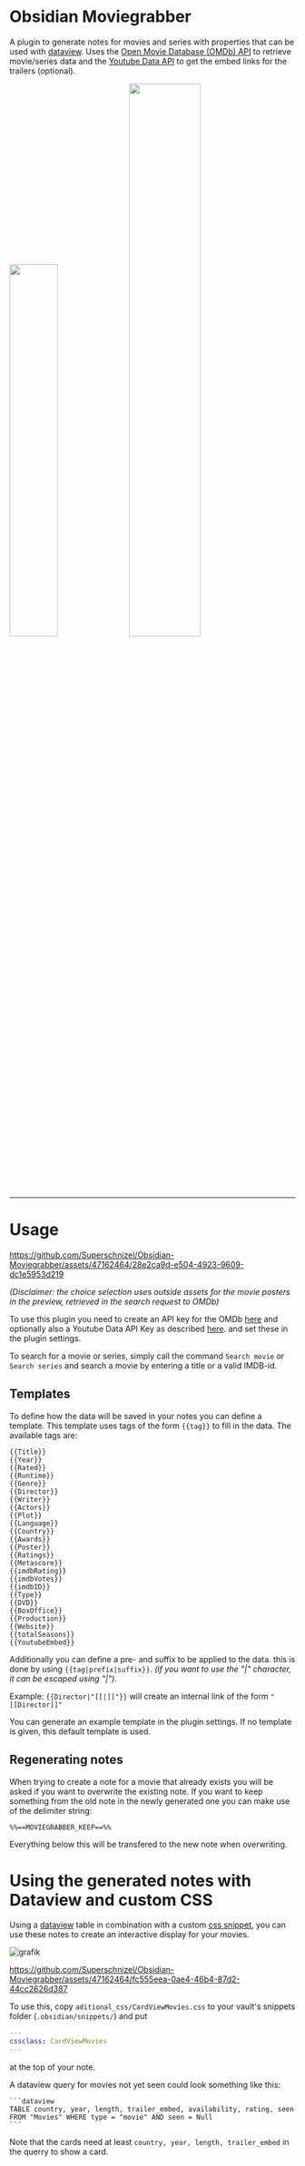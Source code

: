 # Obsidian Moviegrabber

A plugin to generate notes for movies and series with properties that can be used with [dataview](https://github.com/blacksmithgu/obsidian-dataview). Uses the [Open Movie Database (OMDb) API](http://www.omdbapi.com/) to retrieve movie/series data and the [Youtube Data API](https://developers.google.com/youtube/v3/docs?hl=de) to get the embed links for the trailers (optional).

<p float="left">
	<img src="https://github.com/Superschnizel/Obsidian-Moviegrabber/assets/47162464/3df2496a-ad9c-46ec-a806-b048100e7d70" width="41%">
	<img src="https://github.com/Superschnizel/Obsidian-Moviegrabber/assets/47162464/99770856-7e87-4333-88c0-690e16688d55" width="50%">
</p>

---

# Usage

https://github.com/Superschnizel/Obsidian-Moviegrabber/assets/47162464/28e2ca9d-e504-4923-9609-dc1e5953d219

*(Disclaimer: the choice selection uses outside assets for the movie posters in the preview, retrieved in the search request to OMDb)*

To use this plugin you need to create an API key for the OMDb [here](http://www.omdbapi.com/apikey.aspx) and optionally also a Youtube Data API Key as described [here](https://developers.google.com/youtube/v3/docs#calling-the-api). and set these in the plugin settings.

To search for a movie or series, simply call the command `Search movie` or `Search series` and search a movie by entering a title or a valid IMDB-id.

## Templates

To define how the data will be saved in your notes you can define a template. This template uses tags of the form `{{tag}}` to fill in the data. The available tags are:
```
{{Title}}
{{Year}}
{{Rated}}
{{Runtime}}
{{Genre}}
{{Director}}
{{Writer}}
{{Actors}}
{{Plot}}
{{Language}}
{{Country}}
{{Awards}}
{{Poster}}
{{Ratings}}
{{Metascore}}
{{imdbRating}}
{{imdbVotes}}
{{imdbID}}
{{Type}}
{{DVD}}
{{BoxOffice}}
{{Production}}
{{Website}}
{{totalSeasons}}
{{YoutubeEmbed}}
```
Additionally you can define a pre- and suffix to be applied to the data. this is done by using `{{tag|prefix|suffix}}`. *(if you want to use the "|" character, it can be escaped using "\|")*.

Example: ``{{Director|"[[|]]"}}`` will create an internal link of the form `"[[Director]]"`

You can generate an example template in the plugin settings. If no template is given, this default template is used.

## Regenerating notes

When trying to create a note for a movie that already exists you will be asked if you want to overwrite the existing note. If you want to keep something from the old note in the newly generated one you can make use of the delimiter string:

```
%%==MOVIEGRABBER_KEEP==%%
```
Everything below this will be transfered to the new note when overwriting.

# Using the generated notes with Dataview and custom CSS

Using a [dataview](https://github.com/blacksmithgu/) table in combination with a custom [css snippet](https://help.obsidian.md/Extending+Obsidian/CSS+snippets), you can use these notes to create an interactive display for your movies.

![grafik](https://github.com/Superschnizel/Obsidian-Moviegrabber/assets/47162464/be2345a6-eeab-4e8b-b2e1-2a5263a9dc41)


https://github.com/Superschnizel/Obsidian-Moviegrabber/assets/47162464/fc555eea-0ae4-46b4-87d2-44cc2626d387

To use this, copy `aditional_css/CardViewMovies.css` to your vault's snippets folder (`.obsidian/snippets/`) and put 

```yaml
---
cssclass: CardViewMovies
---
```
at the top of your note.

A dataview query for movies not yet seen could look something like this:

````dataview
```dataview
TABLE country, year, length, trailer_embed, availability, rating, seen
FROM "Movies" WHERE type = "movie" AND seen = Null
```
````

Note that the cards need at least ``country, year, length, trailer_embed`` in the querry to show a card.

